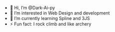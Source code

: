 - 👋 Hi, I’m @Dark-Ai-py
- 👀 I’m interested in Web Design and development
- 🌱 I’m currently learning Spline and 3JS
- ⚡ Fun fact: I rock climb and like archery

<!---
Dark-Ai-py/Dark-Ai-py is a ✨ special ✨ repository because its `README.md` (this file) appears on your GitHub profile.
You can click the Preview link to take a look at your changes.
--->
